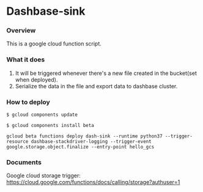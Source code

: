 # Dashbase-sink

### Overview

This is a google cloud function script. 

### What it does

1. It will be triggered whenever there's a new file created in the bucket(set when deployed).
2. Serialize the data in the file and export data  to dashbase cluster.

### How to deploy
```
$ gcloud components update
```
```
$ gcloud components install beta
```

```
gcloud beta functions deploy dash-sink --runtime python37 --trigger-resource dashbase-stackdriver-logging --trigger-event google.storage.object.finalize --entry-point hello_gcs
```


### Documents

Google cloud storage trigger: https://cloud.google.com/functions/docs/calling/storage?authuser=1